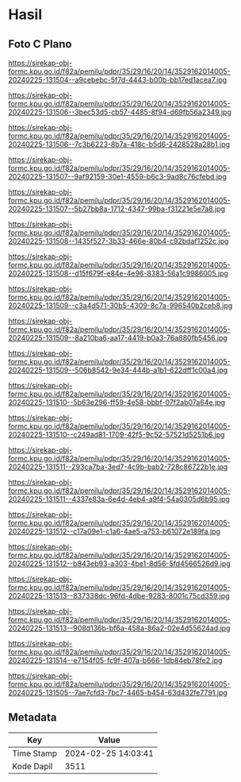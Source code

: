 # Hasil

## Foto C Plano

https://sirekap-obj-formc.kpu.go.id/f82a/pemilu/pdpr/35/29/16/20/14/3529162014005-20240225-131504--a9cebebc-5f7d-4443-b00b-bb17ed1acea7.jpg

https://sirekap-obj-formc.kpu.go.id/f82a/pemilu/pdpr/35/29/16/20/14/3529162014005-20240225-131506--3bec53d5-cb57-4485-8f94-d69fb56a2349.jpg

https://sirekap-obj-formc.kpu.go.id/f82a/pemilu/pdpr/35/29/16/20/14/3529162014005-20240225-131506--7c3b6223-8b7a-418c-b5d6-2428528a28b1.jpg

https://sirekap-obj-formc.kpu.go.id/f82a/pemilu/pdpr/35/29/16/20/14/3529162014005-20240225-131507--9af92159-30e1-4559-b6c3-9ad8c76cfebd.jpg

https://sirekap-obj-formc.kpu.go.id/f82a/pemilu/pdpr/35/29/16/20/14/3529162014005-20240225-131507--5b27bb8a-1712-4347-99ba-f31221e5e7a8.jpg

https://sirekap-obj-formc.kpu.go.id/f82a/pemilu/pdpr/35/29/16/20/14/3529162014005-20240225-131508--1435f527-3b33-466e-80b4-c92bdaf1252c.jpg

https://sirekap-obj-formc.kpu.go.id/f82a/pemilu/pdpr/35/29/16/20/14/3529162014005-20240225-131508--d15f679f-e84e-4e96-8383-56a1c9986005.jpg

https://sirekap-obj-formc.kpu.go.id/f82a/pemilu/pdpr/35/29/16/20/14/3529162014005-20240225-131509--c3a4d571-30b5-4309-8c7a-996540b2ceb8.jpg

https://sirekap-obj-formc.kpu.go.id/f82a/pemilu/pdpr/35/29/16/20/14/3529162014005-20240225-131509--8a210ba6-aa17-4419-b0a3-76a880fb5456.jpg

https://sirekap-obj-formc.kpu.go.id/f82a/pemilu/pdpr/35/29/16/20/14/3529162014005-20240225-131509--506b8542-9e34-444b-a1b1-622dff1c00a4.jpg

https://sirekap-obj-formc.kpu.go.id/f82a/pemilu/pdpr/35/29/16/20/14/3529162014005-20240225-131510--5b63e296-ff59-4e58-bbbf-07f2ab07a64e.jpg

https://sirekap-obj-formc.kpu.go.id/f82a/pemilu/pdpr/35/29/16/20/14/3529162014005-20240225-131510--c249ad81-1709-42f5-9c52-57521d5251b6.jpg

https://sirekap-obj-formc.kpu.go.id/f82a/pemilu/pdpr/35/29/16/20/14/3529162014005-20240225-131511--293ca7ba-3ed7-4c9b-bab2-728c86722b1e.jpg

https://sirekap-obj-formc.kpu.go.id/f82a/pemilu/pdpr/35/29/16/20/14/3529162014005-20240225-131511--4337e83a-6e4d-4eb4-a9f4-54a0305d6b95.jpg

https://sirekap-obj-formc.kpu.go.id/f82a/pemilu/pdpr/35/29/16/20/14/3529162014005-20240225-131512--c17a09e1-c1a6-4ae5-a753-b61072e189fa.jpg

https://sirekap-obj-formc.kpu.go.id/f82a/pemilu/pdpr/35/29/16/20/14/3529162014005-20240225-131512--b843eb93-a303-4be1-8d56-5fd4566526d9.jpg

https://sirekap-obj-formc.kpu.go.id/f82a/pemilu/pdpr/35/29/16/20/14/3529162014005-20240225-131513--837338dc-96fd-4dbe-9283-8001c75cd359.jpg

https://sirekap-obj-formc.kpu.go.id/f82a/pemilu/pdpr/35/29/16/20/14/3529162014005-20240225-131513--908d136b-bf6a-458a-86a2-02e4d55624ad.jpg

https://sirekap-obj-formc.kpu.go.id/f82a/pemilu/pdpr/35/29/16/20/14/3529162014005-20240225-131514--e7154f05-fc9f-407a-b666-1db84eb78fe2.jpg

https://sirekap-obj-formc.kpu.go.id/f82a/pemilu/pdpr/35/29/16/20/14/3529162014005-20240225-131505--7ae7cfd3-7bc7-4465-b454-63d432fe7791.jpg


## Metadata

| Key        | Value               |
| ---------- | ------------------- |
| Time Stamp | 2024-02-25 14:03:41 |
| Kode Dapil | 3511                |



